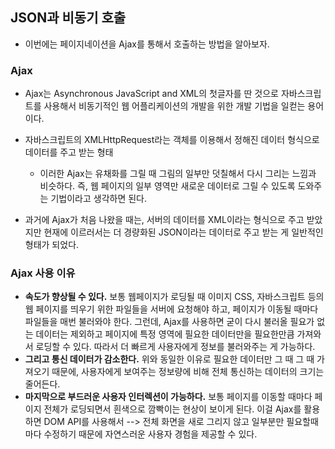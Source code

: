## JSON과 비동기 호출
- 이번에는 페이지네이션을 Ajax를 통해서 호출하는 방법을 알아보자.


### Ajax
- Ajax는 Asynchronous JavaScript and XML의 첫글자를 딴 것으로 자바스크립트를 사용해서 비동기적인 웹 어플리케이션의 개발을 위한 개발 기법을 일컫는 용어이다.
- 자바스크립트의 XMLHttpRequest라는 객체를 이용해서 정해진 데이터 형식으로 데이터를 주고 받는 형태
  - 이러한 Ajax는 유채화를 그릴 때 그림의 일부만 덧칠해서 다시 그리는 느낌과 비슷하다. 즉, 웹 페이지의 일부 영역만 새로운 데이터로 그릴 수 있도록 도와주는 기법이라고 생각하면 된다.

- 과거에 Ajax가 처음 나왔을 때는, 서버의 데이터를 XML이라는 형식으로 주고 받았지만 현재에 이르러서는 더 경량화된 JSON이라는 데이터로 주고 받는 게 일반적인 형태가 되었다.


### Ajax 사용 이유
- **속도가 향상될 수 있다.** 보통 웹페이지가 로딩될 때 이미지 CSS, 자바스크립트 등의 웹 페이지를 띄우기 위한 파일들을 서버에 요청해야 하고, 페이지가 이동될 때마다 파일들을 매번 불러와야 한다.
  그런데, Ajax를 사용하면 굳이 다시 불러올 필요가 없는 데이터는 제외하고 페이지에 특정 영역에 필요한 데이터만을 필요한만큼 가져와서 로딩할 수 있다. 따라서 더 빠르게 사용자에게 정보를 불러와주는 게 
  가능하다.
- **그리고 통신 데이터가 감소한다.** 위와 동일한 이유로 필요한 데이터만 그 때 그 때 가져오기 때문에, 사용자에게 보여주는 정보량에 비해 전체 통신하는 데이터의 크기는 줄어든다.
- **마지막으로 부드러운 사용자 인터렉션이 가능하다.** 보통 페이지를 이동할 때마다 페이지 전체가 로딩되면서 흰색으로 깜빡이는 현상이 보이게 된다. 이걸 Ajax를 활용하면 DOM API를 사용해서 --> 
  전체 화면을 새로 그리지 않고 일부분만 필요할때마다 수정하기 때문에 자연스러운 사용자 경험을 제공할 수 있다. 
